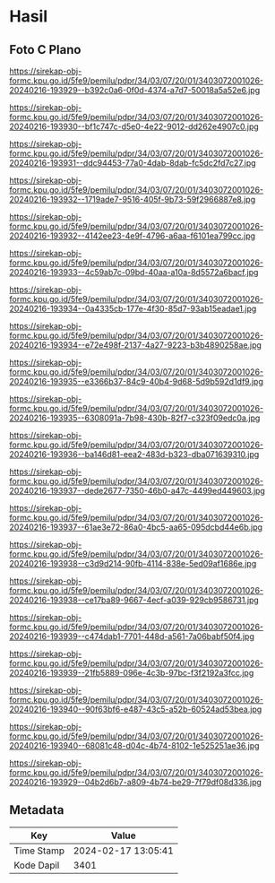 # Hasil

## Foto C Plano

https://sirekap-obj-formc.kpu.go.id/5fe9/pemilu/pdpr/34/03/07/20/01/3403072001026-20240216-193929--b392c0a6-0f0d-4374-a7d7-50018a5a52e6.jpg

https://sirekap-obj-formc.kpu.go.id/5fe9/pemilu/pdpr/34/03/07/20/01/3403072001026-20240216-193930--bf1c747c-d5e0-4e22-9012-dd262e4907c0.jpg

https://sirekap-obj-formc.kpu.go.id/5fe9/pemilu/pdpr/34/03/07/20/01/3403072001026-20240216-193931--ddc94453-77a0-4dab-8dab-fc5dc2fd7c27.jpg

https://sirekap-obj-formc.kpu.go.id/5fe9/pemilu/pdpr/34/03/07/20/01/3403072001026-20240216-193932--1719ade7-9516-405f-9b73-59f2966887e8.jpg

https://sirekap-obj-formc.kpu.go.id/5fe9/pemilu/pdpr/34/03/07/20/01/3403072001026-20240216-193932--4142ee23-4e9f-4796-a6aa-f6101ea799cc.jpg

https://sirekap-obj-formc.kpu.go.id/5fe9/pemilu/pdpr/34/03/07/20/01/3403072001026-20240216-193933--4c59ab7c-09bd-40aa-a10a-8d5572a6bacf.jpg

https://sirekap-obj-formc.kpu.go.id/5fe9/pemilu/pdpr/34/03/07/20/01/3403072001026-20240216-193934--0a4335cb-177e-4f30-85d7-93ab15eadae1.jpg

https://sirekap-obj-formc.kpu.go.id/5fe9/pemilu/pdpr/34/03/07/20/01/3403072001026-20240216-193934--e72e498f-2137-4a27-9223-b3b4890258ae.jpg

https://sirekap-obj-formc.kpu.go.id/5fe9/pemilu/pdpr/34/03/07/20/01/3403072001026-20240216-193935--e3366b37-84c9-40b4-9d68-5d9b592d1df9.jpg

https://sirekap-obj-formc.kpu.go.id/5fe9/pemilu/pdpr/34/03/07/20/01/3403072001026-20240216-193935--6308091a-7b98-430b-82f7-c323f09edc0a.jpg

https://sirekap-obj-formc.kpu.go.id/5fe9/pemilu/pdpr/34/03/07/20/01/3403072001026-20240216-193936--ba146d81-eea2-483d-b323-dba071639310.jpg

https://sirekap-obj-formc.kpu.go.id/5fe9/pemilu/pdpr/34/03/07/20/01/3403072001026-20240216-193937--dede2677-7350-46b0-a47c-4499ed449603.jpg

https://sirekap-obj-formc.kpu.go.id/5fe9/pemilu/pdpr/34/03/07/20/01/3403072001026-20240216-193937--61ae3e72-86a0-4bc5-aa65-095dcbd44e6b.jpg

https://sirekap-obj-formc.kpu.go.id/5fe9/pemilu/pdpr/34/03/07/20/01/3403072001026-20240216-193938--c3d9d214-90fb-4114-838e-5ed09af1686e.jpg

https://sirekap-obj-formc.kpu.go.id/5fe9/pemilu/pdpr/34/03/07/20/01/3403072001026-20240216-193938--ce17ba89-9667-4ecf-a039-929cb9586731.jpg

https://sirekap-obj-formc.kpu.go.id/5fe9/pemilu/pdpr/34/03/07/20/01/3403072001026-20240216-193939--c474dab1-7701-448d-a561-7a06babf50f4.jpg

https://sirekap-obj-formc.kpu.go.id/5fe9/pemilu/pdpr/34/03/07/20/01/3403072001026-20240216-193939--21fb5889-096e-4c3b-97bc-f3f2192a3fcc.jpg

https://sirekap-obj-formc.kpu.go.id/5fe9/pemilu/pdpr/34/03/07/20/01/3403072001026-20240216-193940--90f63bf6-e487-43c5-a52b-60524ad53bea.jpg

https://sirekap-obj-formc.kpu.go.id/5fe9/pemilu/pdpr/34/03/07/20/01/3403072001026-20240216-193940--68081c48-d04c-4b74-8102-1e525251ae36.jpg

https://sirekap-obj-formc.kpu.go.id/5fe9/pemilu/pdpr/34/03/07/20/01/3403072001026-20240216-193929--04b2d6b7-a809-4b74-be29-7f79df08d336.jpg


## Metadata

| Key        | Value               |
| ---------- | ------------------- |
| Time Stamp | 2024-02-17 13:05:41 |
| Kode Dapil | 3401                |



